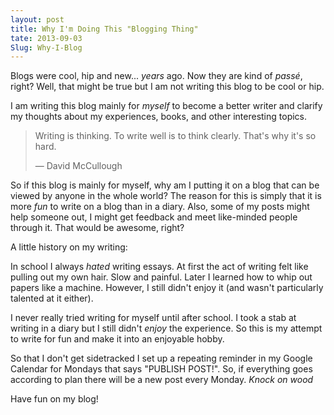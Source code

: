 ```yaml
---
layout: post
title: Why I'm Doing This "Blogging Thing"
tate: 2013-09-03
Slug: Why-I-Blog
---
```

Blogs were cool, hip and new... *years* ago. Now they are kind of *passé*, right? Well, that might be true but I am not writing this blog to be cool or hip.

I am writing this blog mainly for *myself* to become a better writer and clarify my thoughts about my experiences, books, and other interesting topics.

> Writing is thinking. To write well is to think clearly. That's why it's so hard.
>
> — David McCullough

So if this blog is mainly for myself, why am I putting it on a blog that can be viewed by anyone in the whole world? The reason for this is simply that it is more *fun* to write on a blog than in a diary. Also, some of my posts might help someone out, I might get feedback and meet like-minded people through it. That would be awesome, right?

A little history on my writing:

In school I always *hated* writing essays. At first the act of writing felt like pulling out my own hair. Slow and painful. Later I learned how to whip out papers like a machine. However, I still didn't enjoy it (and wasn't particularly talented at it either).

I never really tried writing for myself until after school. I took a stab at writing in a diary but I still didn't *enjoy* the experience. So this is my attempt to write for fun and make it into an enjoyable hobby.

So that I don't get sidetracked I set up a repeating reminder in my Google Calendar for Mondays that says "PUBLISH POST!". So, if everything goes according to plan there will be a new post every Monday. *Knock on wood*

Have fun on my blog!